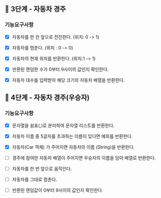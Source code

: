 ## 🚀 3단계 - 자동차 경주

### 기능요구사항

- [x]  자동차를 한 칸 앞으로 전진한다. (위치: 0 -> 1)
- [x]  자동차를 멈춘다. (위치 : 0 -> 0)
- [x]  자동차의 현재 위치를 반환한다. (위치:1 -> 1)
- [x]  반환된 랜덤한 수가 0부터 9사이의 값인지 확인한다.
- [x]  자동차 대수를 입력받아 해당 크기의 자동차 배열을 반환한다.


## 🚀 4단계 - 자동차 경주(우승자)  

### 기능요구사항

- [x]  문자열을 쉼표(,)로 분리하여 문자열 리스트를 반환한다.
- [x]  자동차 이름 중 5글자를 초과하는 이름이 있다면 예외를 반환한다.
- [x]  자동차(Car 객체) 가 주어지면 자동차의 이름 (String)을 반환한다.
- [ ]  경주에 참여한 자동차 배열이 주어지면 우승자의 이름을 담아 배열로 반환한다.
- [ ]  자동차를 한 번 앞으로 움직인다.
- [ ]  자동차를 그대로 멈춘다.
- [ ]  반환된 랜덤값이 0부터 9사이의 값인지 확인한다.

